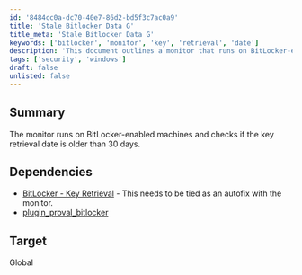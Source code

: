 ```yaml
---
id: '8484cc0a-dc70-40e7-86d2-bd5f3c7ac0a9'
title: 'Stale Bitlocker Data G'
title_meta: 'Stale Bitlocker Data G'
keywords: ['bitlocker', 'monitor', 'key', 'retrieval', 'date']
description: 'This document outlines a monitor that runs on BitLocker-enabled machines to check if the key retrieval date is older than 30 days, ensuring compliance and security for your systems.'
tags: ['security', 'windows']
draft: false
unlisted: false
---
```


## Summary

The monitor runs on BitLocker-enabled machines and checks if the key retrieval date is older than 30 days.

## Dependencies

- [BitLocker - Key Retrieval](<../scripts/Bitlocker - Key Retrieval.md>) - This needs to be tied as an autofix with the monitor.
- [plugin_proval_bitlocker](<../tables/plugin_proval_bitlocker.md>)

## Target

Global



